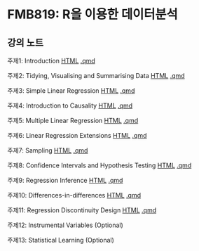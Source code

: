 # FMB819: R을 이용한 데이터분석


## 강의 노트

주제1: 
  Introduction 
    [HTML](https://raw.githack.com/chung-jiwoong/ScPoMetrics-Slides/master/chapter_intro/chapter_intro.html)
    [.qmd](https://github.com/chung-jiwoong/ScPoMetrics-Slides/blob/master/chapter_intro/chapter_intro.qmd)  

주제2: 
  Tidying, Visualising and Summarising Data 
    [HTML](https://raw.githack.com/chung-jiwoong/ScPoMetrics-Slides/master/chapter_tidy_programming/chapter_tidy.html)
    [.qmd](https://github.com/chung-jiwoong/ScPoMetrics-Slides/blob/master/chapter_tidy_programming/chapter_tidy.qmd) 
    
주제3:
  Simple Linear Regression 
    [HTML](https://raw.githack.com/chung-jiwoong/ScPoMetrics-Slides/master/chapter_intro/chapter_slr.html)
    [.qmd](https://github.com/chung-jiwoong/ScPoMetrics-Slides/blob/master/chapter_intro/chapter_slr.qmd) 
    
  
주제4:
  Introduction to Causality
    [HTML](https://raw.githack.com/chung-jiwoong/ScPoMetrics-Slides/master/chapter_intro/chapter_causality.html)
    [.qmd](https://github.com/chung-jiwoong/ScPoMetrics-Slides/blob/master/chapter_intro/chapter_causality.qmd) 
    
주제5:
  Multiple Linear Regression
    [HTML](https://raw.githack.com/chung-jiwoong/ScPoMetrics-Slides/master/chapter_intro/chapter_mlr.html)
    [.qmd](https://github.com/chung-jiwoong/ScPoMetrics-Slides/blob/master/chapter_intro/chapter_mlr.qmd) 
    
주제6:
  Linear Regression Extensions 
    [HTML](https://raw.githack.com/chung-jiwoong/ScPoMetrics-Slides/master/chapter_intro/chapter_regext.html)
    [.qmd](https://github.com/chung-jiwoong/ScPoMetrics-Slides/blob/master/chapter_intro/chapter_regext.qmd) 
    
주제7:
  Sampling
    [HTML](https://raw.githack.com/chung-jiwoong/ScPoMetrics-Slides/master/chapter_intro/chapter_sampling.html)
    [.qmd](https://github.com/chung-jiwoong/ScPoMetrics-Slides/blob/master/chapter_intro/chapter_sampling.qmd) 
    
주제8:
  Confidence Intervals and Hypothesis Testing
    [HTML](https://raw.githack.com/chung-jiwoong/ScPoMetrics-Slides/master/chapter_intro/chapter_ci_hyptest.html)
    [.qmd](https://github.com/chung-jiwoong/ScPoMetrics-Slides/blob/master/chapter_intro/chapter_ci_hyptest.qmd) 
    
주제9:
  Regression Inference 
    [HTML](https://raw.githack.com/chung-jiwoong/ScPoMetrics-Slides/master/chapter_intro/reg_inference.html)
    [.qmd](https://github.com/chung-jiwoong/ScPoMetrics-Slides/blob/master/chapter_intro/reg_inference.qmd) 
    
주제10:
  Differences-in-differences
    [HTML](https://raw.githack.com/chung-jiwoong/ScPoMetrics-Slides/master/chapter_intro/chapter_did.html)
    [.qmd](https://github.com/chung-jiwoong/ScPoMetrics-Slides/blob/master/chapter_intro/chapter_did.qmd) 
    
주제11:
  Regression Discontinuity Design
    [HTML](https://raw.githack.com/chung-jiwoong/ScPoMetrics-Slides/master/chapter_intro/chapter_rdd.html)
    [.qmd](https://github.com/chung-jiwoong/ScPoMetrics-Slides/blob/master/chapter_intro/chapter_rdd.qmd) 
    
    
주제12:
  Instrumental Variables (Optional)
  
주제13:
  Statistical Learning (Optional)
  
  
  



